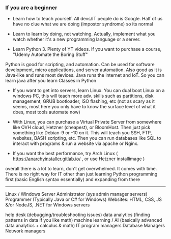 ### If you are a beginner 

- Learn how to teach yourself. All devs/IT people do is Google. Half of us have no clue what we are doing (impostor syndrome) so its normal

- Learn to learn by doing, not watching. Actually, implement what you watch whether it's a new programming language or a server.
 - Learn Python 3. Plenty of YT videos. If you want to purchase a course, "Udemy Automate the Boring Stuff"
 
Python is good for scripting, and automation. Can be used for software development, micro applications, and server automation.
Also good as it is Java-like and runs most devices. Java runs the internet and IoT. So you can learn java after you learn Classes in Python

 - If you want to get into servers, learn Linux. You can dual boot Linux on a windows PC, this will teach more adv. skills such as partitions, disk management, GRUB bootloader, ISO flashing, etc (not as scary as it seems, most here you only have to know the surface level of what it does, most tools automate now)

 - With Linux, you can purchase a Virtual Private Server from somewhere like OVH cloud, Hetzner (cheapest), or BloomHost. Then just pick something like Debian-9 or -10 on it. This will teach you SSH, FTP, websites, BASH scripting, etc. Then you can run databases like SQL to interact with programs & run a website via apache or Nginx.
 - If you want the best performance, try Arch Linux ( https://anarchyinstaller.gitlab.io/ , or use Hetzner installimage )

overall there is a lot to learn, don't get overwhelmed. It comes with time. There is no right way for IT other than just learning Python programming first (basic English syntax essentially) and expanding from there 

---

Linux / Windows Server Administrator (sys admin manager servers)
Programmer (Typically Java or C# for Windows)
Websites: HTML, CSS, JS &/or NodeJS, .NET for Windows servers

help desk (debugging/troubleshooting issues)
data analytics (finding patterns in data if you like math)
machine learning / AI (basically advanced data analytics + calculus & math)
IT program managers
Database Managers
Network managers